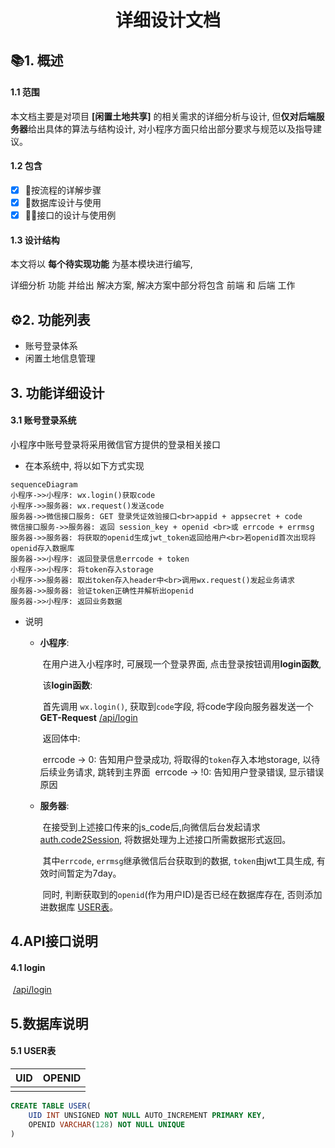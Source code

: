<h1><center>详细设计文档</center></h1>



## 📚︎1. 概述

#### 1.1 范围

本文档主要是对项目 **[闲置土地共享]** 的相关需求的详细分析与设计, 但**仅对后端服务器**给出具体的算法与结构设计, 对小程序方面只给出部分要求与规范以及指导建议。

#### 1.2 包含

- [x] 🌊按流程的详解步骤
- [x] 🐬数据库设计与使用
- [x] 👨‍🔧接口的设计与使用例

#### 1.3 设计结构

本文将以 **每个待实现功能** 为基本模块进行编写,

 详细分析 功能 并给出 解决方案, 解决方案中部分将包含 前端 和 后端 工作

## ⚙️2. 功能列表

- 账号登录体系
- 闲置土地信息管理

## 3. 功能详细设计

#### 3.1 账号登录系统

小程序中账号登录将采用微信官方提供的登录相关接口

- 在本系统中, 将以如下方式实现

```mermaid
sequenceDiagram
小程序->>小程序: wx.login()获取code
小程序->>服务器: wx.request()发送code
服务器->>微信接口服务: GET 登录凭证效验接口<br>appid + appsecret + code
微信接口服务->>服务器: 返回 session_key + openid <br>或 errcode + errmsg
服务器->>服务器: 将获取的openid生成jwt_token返回给用户<br>若openid首次出现将openid存入数据库
服务器->>小程序: 返回登录信息errcode + token
小程序->>小程序: 将token存入storage
小程序->>服务器: 取出token存入header中<br>调用wx.request()发起业务请求
服务器->>服务器: 验证token正确性并解析出openid
服务器->>小程序: 返回业务数据
```

- 说明

  - **小程序**:

    ​	在用户进入小程序时, 可展现一个登录界面, 点击登录按钮调用**login函数**,

    ​	该**login函数**:

    ​		首先调用 `wx.login()`, 获取到`code`字段, 将code字段向服务器发送一个**GET-Request** [/api/login](#41-login)
  
    ​	返回体中:
  
	  ​		errcode -> 0:	告知用户登录成功, 将取得的`token`存入本地storage, 以待后续业务请求, 跳转到主界面
    ​		errcode -> !0:   告知用户登录错误, 显示错误原因
  
  - **服务器**:
  
    ​	在接受到上述接口传来的js_code后,向微信后台发起请求[auth.code2Session](https://developers.weixin.qq.com/miniprogram/dev/api-backend/open-api/login/auth.code2Session.html), 将数据处理为上述接口所需数据形式返回。
  
    ​	其中`errcode`, `errmsg`继承微信后台获取到的数据, `token`由jwt工具生成, 有效时间暂定为7day。
  
    ​	同时, 判断获取到的`openid`(作为用户ID)是否已经在数据库存在, 否则添加进数据库 [USER表](#51-user表)。

## 4.API接口说明

#### 4.1 login

​	[/api/login](https://www.eolink.com/share/project/api/detail?groupID=-1&apiID=48000826&shareCode=36iWep&shareToken=$2y$10$UrwSpCNcoPLs9YAUDSpDae4HoEBmekVFlA~2FKmLaQ~2FXF.KJjpHZ56C&shareID=375768)

## 5.数据库说明

#### 5.1 USER表

| UID  | OPENID |
| ---- | ------ |
|      |        |

```sql
CREATE TABLE USER(
	UID INT UNSIGNED NOT NULL AUTO_INCREMENT PRIMARY KEY,
    OPENID VARCHAR(128) NOT NULL UNIQUE
)
```
